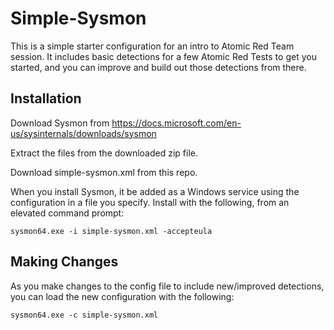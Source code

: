 # Simple-Sysmon
This is a simple starter configuration for an intro to Atomic Red Team session. It includes basic detections for a few Atomic Red Tests to get you started, and you can improve and build out those detections from there.

## Installation

Download Sysmon from https://docs.microsoft.com/en-us/sysinternals/downloads/sysmon

Extract the files from the downloaded zip file.

Download simple-sysmon.xml from this repo.

When you install Sysmon, it be added as a Windows service using the configuration in a file you specify. Install with the following, from an elevated command prompt:

`sysmon64.exe -i simple-sysmon.xml -accepteula`

## Making Changes

As you make changes to the config file to include new/improved detections, you can load the new configuration with the following:

`sysmon64.exe -c simple-sysmon.xml`
